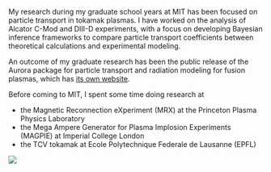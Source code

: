 My research during my graduate school years at MIT has been focused on particle transport in tokamak plasmas. 
I have worked on the analysis of Alcator C-Mod and DIII-D experiments, with a focus on developing Bayesian inference frameworks to compare particle transport coefficients between theoretical calculations and experimental modeling.

An outcome of my graduate research has been the public release of the Aurora package for particle transport and radiation modeling for fusion plasmas, which has [its own website](https://aurora-fusion.readthedocs.io/en/latest/).

Before coming to MIT, I spent some time doing research at
* the Magnetic Reconnection eXperiment (MRX) at the Princeton Plasma Physics Laboratory
* the Mega Ampere Generator for Plasma Implosion Experiments (MAGPIE) at Imperial College London
* the TCV tokamak at Ecole Polytechnique Federale de Lausanne (EPFL)

<img src="https://github.com/fsciortino/fsciortino.github.io/blob/master/images/inference_imode_xics_fit.jpg">
